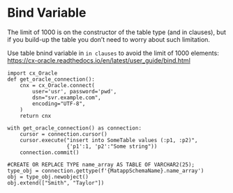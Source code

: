 # Bind Variable

The limit of 1000 is on the constructor of the table type (and in clauses), but if you build-up the table you don’t need to worry about such limitation.

Use table bnind variable in `in clauses` to avoid the limit of 1000 elements:
https://cx-oracle.readthedocs.io/en/latest/user_guide/bind.html
```
import cx_Oracle
def get_oracle_connection():
    cnx = cx_Oracle.connect(
        user='usr', password='pwd',
        dsn="svr.example.com",
        encoding="UTF-8",
    )
    return cnx

with get_oracle_connection() as connection:
    cursor = connection.cursor()
    cursor.execute("insert into SomeTable values (:p1, :p2)",
                   {'p1':1, 'p2':"Some string"))
    connection.commit()
    
#CREATE OR REPLACE TYPE name_array AS TABLE OF VARCHAR2(25);
type_obj = connection.gettype(f'{MatappSchemaName}.name_array')
obj = type_obj.newobject()
obj.extend(["Smith", "Taylor"])
```
